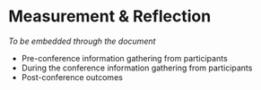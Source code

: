 # Measurement & Reflection

*To be embedded through the document*

- Pre-conference information gathering from participants
- During the conference information gathering from participants
- Post-conference outcomes 